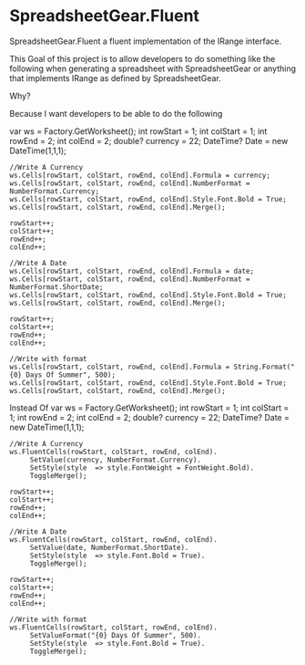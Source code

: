 SpreadsheetGear.Fluent
======================

SpreadsheetGear.Fluent a fluent implementation of the IRange interface. 

This Goal of this project is to allow developers to do something like the following when generating a spreadsheet with 
SpreadsheetGear or anything that implements IRange as defined by SpreadsheetGear.

Why?

Because I want developers to be able to do the following

  var ws = Factory.GetWorksheet();
	int rowStart = 1;
	int colStart = 1;
	int rowEnd = 2;
	int colEnd = 2;
	double? currency = 22;
	DateTime? Date = new DateTime(1,1,1);
	

	//Write A Currency
	ws.Cells[rowStart, colStart, rowEnd, colEnd].Formula = currency;
	ws.Cells[rowStart, colStart, rowEnd, colEnd].NumberFormat = NumberFormat.Currency;
	ws.Cells[rowStart, colStart, rowEnd, colEnd].Style.Font.Bold = True;
	ws.Cells[rowStart, colStart, rowEnd, colEnd].Merge();	 
			
	rowStart++;
	colStart++;
	rowEnd++;
	colEnd++;
	
	//Write A Date 
	ws.Cells[rowStart, colStart, rowEnd, colEnd].Formula = date;
	ws.Cells[rowStart, colStart, rowEnd, colEnd].NumberFormat = NumberFormat.ShortDate;
	ws.Cells[rowStart, colStart, rowEnd, colEnd].Style.Font.Bold = True;
	ws.Cells[rowStart, colStart, rowEnd, colEnd].Merge();	
	
	rowStart++;
	colStart++;
	rowEnd++;
	colEnd++;
	
	//Write with format 
	ws.Cells[rowStart, colStart, rowEnd, colEnd].Formula = String.Format("{0} Days Of Summer", 500);
	ws.Cells[rowStart, colStart, rowEnd, colEnd].Style.Font.Bold = True;
	ws.Cells[rowStart, colStart, rowEnd, colEnd].Merge();	
	
	
Instead Of
	var ws = Factory.GetWorksheet();
	int rowStart = 1;
	int colStart = 1;
	int rowEnd = 2;
	int colEnd = 2;
	double? currency = 22;
	DateTime? Date = new DateTime(1,1,1);
	
	//Write A Currency
	ws.FluentCells(rowStart, colStart, rowEnd, colEnd).
		 SetValue(currency, NumberFormat.Currency).
		 SetStyle(style  => style.FontWeight = FontWeight.Bold).
		 ToggleMerge();

	rowStart++;
	colStart++;
	rowEnd++;
	colEnd++;
	
	//Write A Date 
	ws.FluentCells(rowStart, colStart, rowEnd, colEnd).
		 SetValue(date, NumberFormat.ShortDate).
		 SetStyle(style  => style.Font.Bold = True).
		 ToggleMerge();
	
	rowStart++;
	colStart++;
	rowEnd++;
	colEnd++;
	
	//Write with format 
	ws.FluentCells(rowStart, colStart, rowEnd, colEnd).
		 SetValueFormat("{0} Days Of Summer", 500).
		 SetStyle(style  => style.Font.Bold = True).
		 ToggleMerge();

